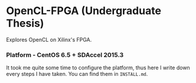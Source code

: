 # OpenCL-FPGA (Undergraduate Thesis)
Explores OpenCL on Xilinx's FPGA.

### Platform - CentOS 6.5 + SDAccel 2015.3
It took me quite some time to configure the platform, thus here I write down every steps I have taken. You can find them in `INSTALL.md`.

